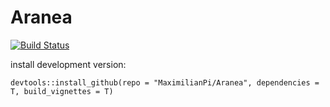 # Aranea


 [![Build Status](https://travis-ci.org/MaximilianPi/Aranea.svg?branch=master)](https://travis-ci.org/MaximilianPi/Aranea)
 
install development version:
 ```{r}
devtools::install_github(repo = "MaximilianPi/Aranea", dependencies = T, build_vignettes = T)
```
